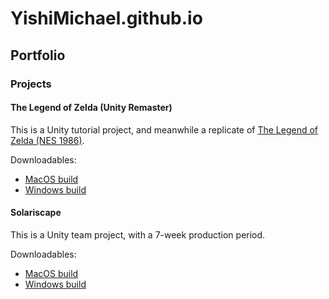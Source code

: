 # YishiMichael.github.io

## Portfolio

### Projects

#### The Legend of Zelda (Unity Remaster)
This is a Unity tutorial project, and meanwhile a replicate of [The Legend of Zelda (NES 1986)](https://en.wikipedia.org/wiki/The_Legend_of_Zelda_(video_game)).

Downloadables:
- [MacOS build](https://drive.google.com/file/d/1ly5ACAA8uvWfpm9Rb9FL9b2TY-9EiUiB)
- [Windows build](https://drive.google.com/file/d/1YeUPdkk1Z3Zt67oMfKDsZGO2tMSNms-9EiUiB)

#### Solariscape
This is a Unity team project, with a 7-week production period.

Downloadables:
- [MacOS build](https://drive.google.com/file/d/1GxFRyWdaRbbw617zIzWG_0k-UEwx7IJR)
- [Windows build](https://drive.google.com/file/d/1PlFXOJh2AstztYABw7DVDLWM6XwXIF10)
